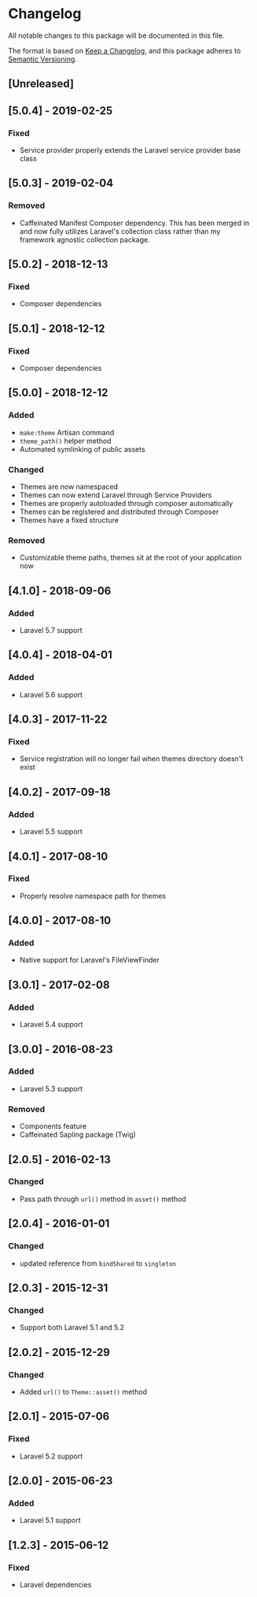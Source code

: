 # Changelog
All notable changes to this package will be documented in this file.

The format is based on [Keep a Changelog](https://keepachangelog.com/en/1.0.0/),
and this package adheres to [Semantic Versioning](https://semver.org/spec/v2.0.0.html).

## [Unreleased]

## [5.0.4] - 2019-02-25
### Fixed
- Service provider properly extends the Laravel service provider base class

## [5.0.3] - 2019-02-04
### Removed
- Caffeinated Manifest Composer dependency. This has been merged in and now fully utilizes Laravel's collection class rather than my framework agnostic collection package.

## [5.0.2] - 2018-12-13
### Fixed
- Composer dependencies

## [5.0.1] - 2018-12-12
### Fixed
- Composer dependencies

## [5.0.0] - 2018-12-12
### Added
- `make:theme` Artisan command
- `theme_path()` helper method
- Automated symlinking of public assets

### Changed
- Themes are now namespaced
- Themes can now extend Laravel through Service Providers
- Themes are properly autoloaded through composer automatically
- Themes can be registered and distributed through Composer
- Themes have a fixed structure

### Removed
- Customizable theme paths, themes sit at the root of your application now

## [4.1.0] - 2018-09-06
### Added
- Laravel 5.7 support

## [4.0.4] - 2018-04-01
### Added
- Laravel 5.6 support

## [4.0.3] - 2017-11-22
### Fixed
- Service registration will no longer fail when themes directory doesn't exist

## [4.0.2] - 2017-09-18
### Added
- Laravel 5.5 support

## [4.0.1] - 2017-08-10
### Fixed
- Properly resolve namespace path for themes

## [4.0.0] - 2017-08-10
### Added
- Native support for Laravel's FileViewFinder

## [3.0.1] - 2017-02-08
### Added
- Laravel 5.4 support

## [3.0.0] - 2016-08-23
### Added
- Laravel 5.3 support

### Removed
- Components feature
- Caffeinated Sapling package (Twig)

## [2.0.5] - 2016-02-13
### Changed
- Pass path through `url()` method in `asset()` method

## [2.0.4] - 2016-01-01
### Changed
- updated reference from `bindShared` to `singleton`

## [2.0.3] - 2015-12-31
### Changed
- Support both Laravel 5.1 and 5.2

## [2.0.2] - 2015-12-29
### Changed
- Added `url()` to `Theme::asset()` method

## [2.0.1] - 2015-07-06
### Fixed
- Laravel 5.2 support

## [2.0.0] - 2015-06-23
### Added
- Laravel 5.1 support

## [1.2.3] - 2015-06-12
### Fixed
- Laravel dependencies
